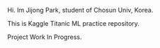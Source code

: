 Hi.
Im Jijong Park, student of Chosun Univ, Korea.

This is Kaggle Titanic ML practice repository.

Project Work In Progress.
